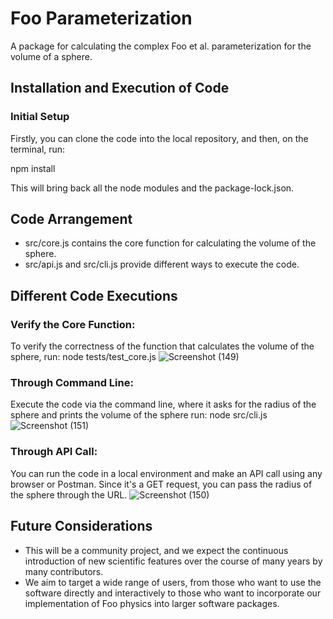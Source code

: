 # Foo Parameterization

A package for calculating the complex Foo et al. parameterization for the volume of a sphere.

## Installation and Execution of Code

### Initial Setup

Firstly, you can clone the code into the local repository, and then, on the terminal, run:

npm install

This will bring back all the node modules and the package-lock.json.

## Code Arrangement
- src/core.js contains the core function for calculating the volume of the sphere.
- src/api.js and src/cli.js provide different ways to execute the code.

## Different Code Executions
### Verify the Core Function:
To verify the correctness of the function that calculates the volume of the sphere, run:
node tests/test_core.js
![Screenshot (149)](https://github.com/Abhi939/Foo-parameterization/assets/66879893/1f9d2d20-5028-49c9-a12b-976e45b06bc8)


### Through Command Line:
Execute the code via the command line, where it asks for the radius of the sphere and prints the volume of the sphere run:
node src/cli.js
![Screenshot (151)](https://github.com/Abhi939/Foo-parameterization/assets/66879893/a831c445-785e-4f40-ae24-4767f9b432ac)


### Through API Call:
You can run the code in a local environment and make an API call using any browser or Postman. Since it's a GET request, you can pass the radius of the sphere through the URL.
![Screenshot (150)](https://github.com/Abhi939/Foo-parameterization/assets/66879893/b028e5b4-91bf-4043-9db3-0cdb5316a0e0)

## Future Considerations
- This will be a community project, and we expect the continuous introduction of new scientific features over the course of many years by many contributors.
- We aim to target a wide range of users, from those who want to use the software directly and interactively to those who want to incorporate our implementation of Foo physics into larger software packages.



